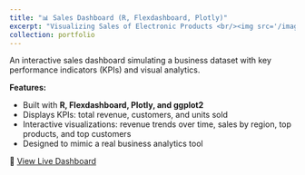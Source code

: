 ```yaml
---
title: "📊 Sales Dashboard (R, Flexdashboard, Plotly)"
excerpt: "Visualizing Sales of Electronic Products <br/><img src='/images/sales_dashboard.png'>"
collection: portfolio
---
```


An interactive sales dashboard simulating a business dataset with key performance indicators (KPIs) and visual analytics.

**Features:**
- Built with **R, Flexdashboard, Plotly, and ggplot2**  
- Displays KPIs: total revenue, customers, and units sold  
- Interactive visualizations: revenue trends over time, sales by region, top products, and top customers  
- Designed to mimic a real business analytics tool  

🔗 [View Live Dashboard](https://chunleige.github.io/portfolio/sales_dashboard.html)

